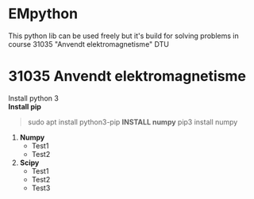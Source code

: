 # EMpython
This python lib can be used freely but it's build for solving problems in course 31035 "Anvendt elektromagnetisme" DTU


<h1>31035 Anvendt elektromagnetisme</h1>

Install python 3 </br>
**Install pip**
> sudo apt install python3-pip
**INSTALL numpy**
>pip3 install numpy
<ol type="1">
 <li><b>Numpy</b>
  <ul>
   <li>Test1</li>
   <li>Test2</li>
  </ul>
 </li>
 <li><b>Scipy</b>
  <ul>
   <li>Test1</li>
   <li>Test2</li>
   <li>Test3</li>
  </ul></li>
 

</ol>